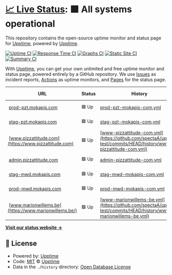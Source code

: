 # [📈 Live Status](https://upptime.github.io/upptime): <!--live status--> **🟩 All systems operational**

This repository contains the open-source uptime monitor and status page for [Upptime](https://upptime.js.org), powered by [Upptime](https://github.com/upptime/upptime).

[![Uptime CI](https://github.com/spectaA/uptime-test/workflows/Uptime%20CI/badge.svg)](https://github.com/spectaA/uptime-test/actions?query=workflow%3A%22Uptime+CI%22)
[![Response Time CI](https://github.com/spectaA/uptime-test/workflows/Response%20Time%20CI/badge.svg)](https://github.com/spectaA/uptime-test/actions?query=workflow%3A%22Response+Time+CI%22)
[![Graphs CI](https://github.com/spectaA/uptime-test/workflows/Graphs%20CI/badge.svg)](https://github.com/spectaA/uptime-test/actions?query=workflow%3A%22Graphs+CI%22)
[![Static Site CI](https://github.com/spectaA/uptime-test/workflows/Static%20Site%20CI/badge.svg)](https://github.com/spectaA/uptime-test/actions?query=workflow%3A%22Static+Site+CI%22)
[![Summary CI](https://github.com/spectaA/uptime-test/workflows/Summary%20CI/badge.svg)](https://github.com/spectaA/uptime-test/actions?query=workflow%3A%22Summary+CI%22)

With [Upptime](https://upptime.js.org), you can get your own unlimited and free uptime monitor and status page, powered entirely by a GitHub repository. We use [Issues](https://github.com/upptime/upptime/issues) as incident reports, [Actions](https://github.com/spectaA/uptime-test/actions) as uptime monitors, and [Pages](https://upptime.github.io/upptime) for the status page.

<!--start: status pages-->
<!-- This summary is generated by Upptime (https://github.com/upptime/upptime) -->
<!-- Do not edit this manually, your changes will be overwritten -->
<!-- prettier-ignore -->
| URL | Status | History | Response Time | Uptime |
| --- | ------ | ------- | ------------- | ------ |
| <img alt="" src="https://favicons.githubusercontent.com/prod-pzt.mokapis.com" height="13"> [prod-pzt.mokapis.com](https://prod-pzt.mokapis.com/api/info) | 🟩 Up | [prod-pzt-mokapis-com.yml](https://github.com/spectaA/uptime-test/commits/HEAD/history/prod-pzt-mokapis-com.yml) | <details><summary><img alt="Response time graph" src="./graphs/prod-pzt-mokapis-com/response-time-week.png" height="20"> 741ms</summary><br><a href="https://spectaA.github.io/uptime-test/history/prod-pzt-mokapis-com"><img alt="Response time 690" src="https://img.shields.io/endpoint?url=https%3A%2F%2Fraw.githubusercontent.com%2FspectaA%2Fuptime-test%2FHEAD%2Fapi%2Fprod-pzt-mokapis-com%2Fresponse-time.json"></a><br><a href="https://spectaA.github.io/uptime-test/history/prod-pzt-mokapis-com"><img alt="24-hour response time 711" src="https://img.shields.io/endpoint?url=https%3A%2F%2Fraw.githubusercontent.com%2FspectaA%2Fuptime-test%2FHEAD%2Fapi%2Fprod-pzt-mokapis-com%2Fresponse-time-day.json"></a><br><a href="https://spectaA.github.io/uptime-test/history/prod-pzt-mokapis-com"><img alt="7-day response time 741" src="https://img.shields.io/endpoint?url=https%3A%2F%2Fraw.githubusercontent.com%2FspectaA%2Fuptime-test%2FHEAD%2Fapi%2Fprod-pzt-mokapis-com%2Fresponse-time-week.json"></a><br><a href="https://spectaA.github.io/uptime-test/history/prod-pzt-mokapis-com"><img alt="30-day response time 691" src="https://img.shields.io/endpoint?url=https%3A%2F%2Fraw.githubusercontent.com%2FspectaA%2Fuptime-test%2FHEAD%2Fapi%2Fprod-pzt-mokapis-com%2Fresponse-time-month.json"></a><br><a href="https://spectaA.github.io/uptime-test/history/prod-pzt-mokapis-com"><img alt="1-year response time 690" src="https://img.shields.io/endpoint?url=https%3A%2F%2Fraw.githubusercontent.com%2FspectaA%2Fuptime-test%2FHEAD%2Fapi%2Fprod-pzt-mokapis-com%2Fresponse-time-year.json"></a></details> | <details><summary><a href="https://spectaA.github.io/uptime-test/history/prod-pzt-mokapis-com">99.82%</a></summary><a href="https://spectaA.github.io/uptime-test/history/prod-pzt-mokapis-com"><img alt="All-time uptime 99.91%" src="https://img.shields.io/endpoint?url=https%3A%2F%2Fraw.githubusercontent.com%2FspectaA%2Fuptime-test%2FHEAD%2Fapi%2Fprod-pzt-mokapis-com%2Fuptime.json"></a><br><a href="https://spectaA.github.io/uptime-test/history/prod-pzt-mokapis-com"><img alt="24-hour uptime 100.00%" src="https://img.shields.io/endpoint?url=https%3A%2F%2Fraw.githubusercontent.com%2FspectaA%2Fuptime-test%2FHEAD%2Fapi%2Fprod-pzt-mokapis-com%2Fuptime-day.json"></a><br><a href="https://spectaA.github.io/uptime-test/history/prod-pzt-mokapis-com"><img alt="7-day uptime 99.82%" src="https://img.shields.io/endpoint?url=https%3A%2F%2Fraw.githubusercontent.com%2FspectaA%2Fuptime-test%2FHEAD%2Fapi%2Fprod-pzt-mokapis-com%2Fuptime-week.json"></a><br><a href="https://spectaA.github.io/uptime-test/history/prod-pzt-mokapis-com"><img alt="30-day uptime 99.92%" src="https://img.shields.io/endpoint?url=https%3A%2F%2Fraw.githubusercontent.com%2FspectaA%2Fuptime-test%2FHEAD%2Fapi%2Fprod-pzt-mokapis-com%2Fuptime-month.json"></a><br><a href="https://spectaA.github.io/uptime-test/history/prod-pzt-mokapis-com"><img alt="1-year uptime 99.91%" src="https://img.shields.io/endpoint?url=https%3A%2F%2Fraw.githubusercontent.com%2FspectaA%2Fuptime-test%2FHEAD%2Fapi%2Fprod-pzt-mokapis-com%2Fuptime-year.json"></a></details>
| <img alt="" src="https://favicons.githubusercontent.com/stag-pzt.mokapis.com" height="13"> [stag-pzt.mokapis.com](https://stag-pzt.mokapis.com/api/info) | 🟩 Up | [stag-pzt-mokapis-com.yml](https://github.com/spectaA/uptime-test/commits/HEAD/history/stag-pzt-mokapis-com.yml) | <details><summary><img alt="Response time graph" src="./graphs/stag-pzt-mokapis-com/response-time-week.png" height="20"> 998ms</summary><br><a href="https://spectaA.github.io/uptime-test/history/stag-pzt-mokapis-com"><img alt="Response time 730" src="https://img.shields.io/endpoint?url=https%3A%2F%2Fraw.githubusercontent.com%2FspectaA%2Fuptime-test%2FHEAD%2Fapi%2Fstag-pzt-mokapis-com%2Fresponse-time.json"></a><br><a href="https://spectaA.github.io/uptime-test/history/stag-pzt-mokapis-com"><img alt="24-hour response time 485" src="https://img.shields.io/endpoint?url=https%3A%2F%2Fraw.githubusercontent.com%2FspectaA%2Fuptime-test%2FHEAD%2Fapi%2Fstag-pzt-mokapis-com%2Fresponse-time-day.json"></a><br><a href="https://spectaA.github.io/uptime-test/history/stag-pzt-mokapis-com"><img alt="7-day response time 998" src="https://img.shields.io/endpoint?url=https%3A%2F%2Fraw.githubusercontent.com%2FspectaA%2Fuptime-test%2FHEAD%2Fapi%2Fstag-pzt-mokapis-com%2Fresponse-time-week.json"></a><br><a href="https://spectaA.github.io/uptime-test/history/stag-pzt-mokapis-com"><img alt="30-day response time 639" src="https://img.shields.io/endpoint?url=https%3A%2F%2Fraw.githubusercontent.com%2FspectaA%2Fuptime-test%2FHEAD%2Fapi%2Fstag-pzt-mokapis-com%2Fresponse-time-month.json"></a><br><a href="https://spectaA.github.io/uptime-test/history/stag-pzt-mokapis-com"><img alt="1-year response time 730" src="https://img.shields.io/endpoint?url=https%3A%2F%2Fraw.githubusercontent.com%2FspectaA%2Fuptime-test%2FHEAD%2Fapi%2Fstag-pzt-mokapis-com%2Fresponse-time-year.json"></a></details> | <details><summary><a href="https://spectaA.github.io/uptime-test/history/stag-pzt-mokapis-com">99.82%</a></summary><a href="https://spectaA.github.io/uptime-test/history/stag-pzt-mokapis-com"><img alt="All-time uptime 99.91%" src="https://img.shields.io/endpoint?url=https%3A%2F%2Fraw.githubusercontent.com%2FspectaA%2Fuptime-test%2FHEAD%2Fapi%2Fstag-pzt-mokapis-com%2Fuptime.json"></a><br><a href="https://spectaA.github.io/uptime-test/history/stag-pzt-mokapis-com"><img alt="24-hour uptime 100.00%" src="https://img.shields.io/endpoint?url=https%3A%2F%2Fraw.githubusercontent.com%2FspectaA%2Fuptime-test%2FHEAD%2Fapi%2Fstag-pzt-mokapis-com%2Fuptime-day.json"></a><br><a href="https://spectaA.github.io/uptime-test/history/stag-pzt-mokapis-com"><img alt="7-day uptime 99.82%" src="https://img.shields.io/endpoint?url=https%3A%2F%2Fraw.githubusercontent.com%2FspectaA%2Fuptime-test%2FHEAD%2Fapi%2Fstag-pzt-mokapis-com%2Fuptime-week.json"></a><br><a href="https://spectaA.github.io/uptime-test/history/stag-pzt-mokapis-com"><img alt="30-day uptime 99.92%" src="https://img.shields.io/endpoint?url=https%3A%2F%2Fraw.githubusercontent.com%2FspectaA%2Fuptime-test%2FHEAD%2Fapi%2Fstag-pzt-mokapis-com%2Fuptime-month.json"></a><br><a href="https://spectaA.github.io/uptime-test/history/stag-pzt-mokapis-com"><img alt="1-year uptime 99.91%" src="https://img.shields.io/endpoint?url=https%3A%2F%2Fraw.githubusercontent.com%2FspectaA%2Fuptime-test%2FHEAD%2Fapi%2Fstag-pzt-mokapis-com%2Fuptime-year.json"></a></details>
| <img alt="" src="https://favicons.githubusercontent.com/www.pizzattitude.com" height="13"> [www.pizzattitude.com](https://www.pizzattitude.com) | 🟩 Up | [www-pizzattitude-com.yml](https://github.com/spectaA/uptime-test/commits/HEAD/history/www-pizzattitude-com.yml) | <details><summary><img alt="Response time graph" src="./graphs/www-pizzattitude-com/response-time-week.png" height="20"> 376ms</summary><br><a href="https://spectaA.github.io/uptime-test/history/www-pizzattitude-com"><img alt="Response time 353" src="https://img.shields.io/endpoint?url=https%3A%2F%2Fraw.githubusercontent.com%2FspectaA%2Fuptime-test%2FHEAD%2Fapi%2Fwww-pizzattitude-com%2Fresponse-time.json"></a><br><a href="https://spectaA.github.io/uptime-test/history/www-pizzattitude-com"><img alt="24-hour response time 235" src="https://img.shields.io/endpoint?url=https%3A%2F%2Fraw.githubusercontent.com%2FspectaA%2Fuptime-test%2FHEAD%2Fapi%2Fwww-pizzattitude-com%2Fresponse-time-day.json"></a><br><a href="https://spectaA.github.io/uptime-test/history/www-pizzattitude-com"><img alt="7-day response time 376" src="https://img.shields.io/endpoint?url=https%3A%2F%2Fraw.githubusercontent.com%2FspectaA%2Fuptime-test%2FHEAD%2Fapi%2Fwww-pizzattitude-com%2Fresponse-time-week.json"></a><br><a href="https://spectaA.github.io/uptime-test/history/www-pizzattitude-com"><img alt="30-day response time 290" src="https://img.shields.io/endpoint?url=https%3A%2F%2Fraw.githubusercontent.com%2FspectaA%2Fuptime-test%2FHEAD%2Fapi%2Fwww-pizzattitude-com%2Fresponse-time-month.json"></a><br><a href="https://spectaA.github.io/uptime-test/history/www-pizzattitude-com"><img alt="1-year response time 353" src="https://img.shields.io/endpoint?url=https%3A%2F%2Fraw.githubusercontent.com%2FspectaA%2Fuptime-test%2FHEAD%2Fapi%2Fwww-pizzattitude-com%2Fresponse-time-year.json"></a></details> | <details><summary><a href="https://spectaA.github.io/uptime-test/history/www-pizzattitude-com">99.87%</a></summary><a href="https://spectaA.github.io/uptime-test/history/www-pizzattitude-com"><img alt="All-time uptime 99.86%" src="https://img.shields.io/endpoint?url=https%3A%2F%2Fraw.githubusercontent.com%2FspectaA%2Fuptime-test%2FHEAD%2Fapi%2Fwww-pizzattitude-com%2Fuptime.json"></a><br><a href="https://spectaA.github.io/uptime-test/history/www-pizzattitude-com"><img alt="24-hour uptime 99.08%" src="https://img.shields.io/endpoint?url=https%3A%2F%2Fraw.githubusercontent.com%2FspectaA%2Fuptime-test%2FHEAD%2Fapi%2Fwww-pizzattitude-com%2Fuptime-day.json"></a><br><a href="https://spectaA.github.io/uptime-test/history/www-pizzattitude-com"><img alt="7-day uptime 99.87%" src="https://img.shields.io/endpoint?url=https%3A%2F%2Fraw.githubusercontent.com%2FspectaA%2Fuptime-test%2FHEAD%2Fapi%2Fwww-pizzattitude-com%2Fuptime-week.json"></a><br><a href="https://spectaA.github.io/uptime-test/history/www-pizzattitude-com"><img alt="30-day uptime 99.89%" src="https://img.shields.io/endpoint?url=https%3A%2F%2Fraw.githubusercontent.com%2FspectaA%2Fuptime-test%2FHEAD%2Fapi%2Fwww-pizzattitude-com%2Fuptime-month.json"></a><br><a href="https://spectaA.github.io/uptime-test/history/www-pizzattitude-com"><img alt="1-year uptime 99.86%" src="https://img.shields.io/endpoint?url=https%3A%2F%2Fraw.githubusercontent.com%2FspectaA%2Fuptime-test%2FHEAD%2Fapi%2Fwww-pizzattitude-com%2Fuptime-year.json"></a></details>
| <img alt="" src="https://favicons.githubusercontent.com/admin.pizzattitude.com" height="13"> [admin.pizzattitude.com](https://admin.pizzattitude.com) | 🟩 Up | [admin-pizzattitude-com.yml](https://github.com/spectaA/uptime-test/commits/HEAD/history/admin-pizzattitude-com.yml) | <details><summary><img alt="Response time graph" src="./graphs/admin-pizzattitude-com/response-time-week.png" height="20"> 173ms</summary><br><a href="https://spectaA.github.io/uptime-test/history/admin-pizzattitude-com"><img alt="Response time 254" src="https://img.shields.io/endpoint?url=https%3A%2F%2Fraw.githubusercontent.com%2FspectaA%2Fuptime-test%2FHEAD%2Fapi%2Fadmin-pizzattitude-com%2Fresponse-time.json"></a><br><a href="https://spectaA.github.io/uptime-test/history/admin-pizzattitude-com"><img alt="24-hour response time 160" src="https://img.shields.io/endpoint?url=https%3A%2F%2Fraw.githubusercontent.com%2FspectaA%2Fuptime-test%2FHEAD%2Fapi%2Fadmin-pizzattitude-com%2Fresponse-time-day.json"></a><br><a href="https://spectaA.github.io/uptime-test/history/admin-pizzattitude-com"><img alt="7-day response time 173" src="https://img.shields.io/endpoint?url=https%3A%2F%2Fraw.githubusercontent.com%2FspectaA%2Fuptime-test%2FHEAD%2Fapi%2Fadmin-pizzattitude-com%2Fresponse-time-week.json"></a><br><a href="https://spectaA.github.io/uptime-test/history/admin-pizzattitude-com"><img alt="30-day response time 261" src="https://img.shields.io/endpoint?url=https%3A%2F%2Fraw.githubusercontent.com%2FspectaA%2Fuptime-test%2FHEAD%2Fapi%2Fadmin-pizzattitude-com%2Fresponse-time-month.json"></a><br><a href="https://spectaA.github.io/uptime-test/history/admin-pizzattitude-com"><img alt="1-year response time 254" src="https://img.shields.io/endpoint?url=https%3A%2F%2Fraw.githubusercontent.com%2FspectaA%2Fuptime-test%2FHEAD%2Fapi%2Fadmin-pizzattitude-com%2Fresponse-time-year.json"></a></details> | <details><summary><a href="https://spectaA.github.io/uptime-test/history/admin-pizzattitude-com">99.87%</a></summary><a href="https://spectaA.github.io/uptime-test/history/admin-pizzattitude-com"><img alt="All-time uptime 99.83%" src="https://img.shields.io/endpoint?url=https%3A%2F%2Fraw.githubusercontent.com%2FspectaA%2Fuptime-test%2FHEAD%2Fapi%2Fadmin-pizzattitude-com%2Fuptime.json"></a><br><a href="https://spectaA.github.io/uptime-test/history/admin-pizzattitude-com"><img alt="24-hour uptime 99.09%" src="https://img.shields.io/endpoint?url=https%3A%2F%2Fraw.githubusercontent.com%2FspectaA%2Fuptime-test%2FHEAD%2Fapi%2Fadmin-pizzattitude-com%2Fuptime-day.json"></a><br><a href="https://spectaA.github.io/uptime-test/history/admin-pizzattitude-com"><img alt="7-day uptime 99.87%" src="https://img.shields.io/endpoint?url=https%3A%2F%2Fraw.githubusercontent.com%2FspectaA%2Fuptime-test%2FHEAD%2Fapi%2Fadmin-pizzattitude-com%2Fuptime-week.json"></a><br><a href="https://spectaA.github.io/uptime-test/history/admin-pizzattitude-com"><img alt="30-day uptime 99.86%" src="https://img.shields.io/endpoint?url=https%3A%2F%2Fraw.githubusercontent.com%2FspectaA%2Fuptime-test%2FHEAD%2Fapi%2Fadmin-pizzattitude-com%2Fuptime-month.json"></a><br><a href="https://spectaA.github.io/uptime-test/history/admin-pizzattitude-com"><img alt="1-year uptime 99.83%" src="https://img.shields.io/endpoint?url=https%3A%2F%2Fraw.githubusercontent.com%2FspectaA%2Fuptime-test%2FHEAD%2Fapi%2Fadmin-pizzattitude-com%2Fuptime-year.json"></a></details>
| <img alt="" src="https://favicons.githubusercontent.com/stag-mwd.mokapis.com" height="13"> [stag-mwd.mokapis.com](https://stag-mwd.mokapis.com/api/info) | 🟩 Up | [stag-mwd-mokapis-com.yml](https://github.com/spectaA/uptime-test/commits/HEAD/history/stag-mwd-mokapis-com.yml) | <details><summary><img alt="Response time graph" src="./graphs/stag-mwd-mokapis-com/response-time-week.png" height="20"> 555ms</summary><br><a href="https://spectaA.github.io/uptime-test/history/stag-mwd-mokapis-com"><img alt="Response time 571" src="https://img.shields.io/endpoint?url=https%3A%2F%2Fraw.githubusercontent.com%2FspectaA%2Fuptime-test%2FHEAD%2Fapi%2Fstag-mwd-mokapis-com%2Fresponse-time.json"></a><br><a href="https://spectaA.github.io/uptime-test/history/stag-mwd-mokapis-com"><img alt="24-hour response time 574" src="https://img.shields.io/endpoint?url=https%3A%2F%2Fraw.githubusercontent.com%2FspectaA%2Fuptime-test%2FHEAD%2Fapi%2Fstag-mwd-mokapis-com%2Fresponse-time-day.json"></a><br><a href="https://spectaA.github.io/uptime-test/history/stag-mwd-mokapis-com"><img alt="7-day response time 555" src="https://img.shields.io/endpoint?url=https%3A%2F%2Fraw.githubusercontent.com%2FspectaA%2Fuptime-test%2FHEAD%2Fapi%2Fstag-mwd-mokapis-com%2Fresponse-time-week.json"></a><br><a href="https://spectaA.github.io/uptime-test/history/stag-mwd-mokapis-com"><img alt="30-day response time 585" src="https://img.shields.io/endpoint?url=https%3A%2F%2Fraw.githubusercontent.com%2FspectaA%2Fuptime-test%2FHEAD%2Fapi%2Fstag-mwd-mokapis-com%2Fresponse-time-month.json"></a><br><a href="https://spectaA.github.io/uptime-test/history/stag-mwd-mokapis-com"><img alt="1-year response time 571" src="https://img.shields.io/endpoint?url=https%3A%2F%2Fraw.githubusercontent.com%2FspectaA%2Fuptime-test%2FHEAD%2Fapi%2Fstag-mwd-mokapis-com%2Fresponse-time-year.json"></a></details> | <details><summary><a href="https://spectaA.github.io/uptime-test/history/stag-mwd-mokapis-com">99.82%</a></summary><a href="https://spectaA.github.io/uptime-test/history/stag-mwd-mokapis-com"><img alt="All-time uptime 99.91%" src="https://img.shields.io/endpoint?url=https%3A%2F%2Fraw.githubusercontent.com%2FspectaA%2Fuptime-test%2FHEAD%2Fapi%2Fstag-mwd-mokapis-com%2Fuptime.json"></a><br><a href="https://spectaA.github.io/uptime-test/history/stag-mwd-mokapis-com"><img alt="24-hour uptime 100.00%" src="https://img.shields.io/endpoint?url=https%3A%2F%2Fraw.githubusercontent.com%2FspectaA%2Fuptime-test%2FHEAD%2Fapi%2Fstag-mwd-mokapis-com%2Fuptime-day.json"></a><br><a href="https://spectaA.github.io/uptime-test/history/stag-mwd-mokapis-com"><img alt="7-day uptime 99.82%" src="https://img.shields.io/endpoint?url=https%3A%2F%2Fraw.githubusercontent.com%2FspectaA%2Fuptime-test%2FHEAD%2Fapi%2Fstag-mwd-mokapis-com%2Fuptime-week.json"></a><br><a href="https://spectaA.github.io/uptime-test/history/stag-mwd-mokapis-com"><img alt="30-day uptime 99.92%" src="https://img.shields.io/endpoint?url=https%3A%2F%2Fraw.githubusercontent.com%2FspectaA%2Fuptime-test%2FHEAD%2Fapi%2Fstag-mwd-mokapis-com%2Fuptime-month.json"></a><br><a href="https://spectaA.github.io/uptime-test/history/stag-mwd-mokapis-com"><img alt="1-year uptime 99.91%" src="https://img.shields.io/endpoint?url=https%3A%2F%2Fraw.githubusercontent.com%2FspectaA%2Fuptime-test%2FHEAD%2Fapi%2Fstag-mwd-mokapis-com%2Fuptime-year.json"></a></details>
| <img alt="" src="https://favicons.githubusercontent.com/prod-mwd.mokapis.com" height="13"> [prod-mwd.mokapis.com](https://prod-mwd.mokapis.com/api/info) | 🟩 Up | [prod-mwd-mokapis-com.yml](https://github.com/spectaA/uptime-test/commits/HEAD/history/prod-mwd-mokapis-com.yml) | <details><summary><img alt="Response time graph" src="./graphs/prod-mwd-mokapis-com/response-time-week.png" height="20"> 621ms</summary><br><a href="https://spectaA.github.io/uptime-test/history/prod-mwd-mokapis-com"><img alt="Response time 539" src="https://img.shields.io/endpoint?url=https%3A%2F%2Fraw.githubusercontent.com%2FspectaA%2Fuptime-test%2FHEAD%2Fapi%2Fprod-mwd-mokapis-com%2Fresponse-time.json"></a><br><a href="https://spectaA.github.io/uptime-test/history/prod-mwd-mokapis-com"><img alt="24-hour response time 620" src="https://img.shields.io/endpoint?url=https%3A%2F%2Fraw.githubusercontent.com%2FspectaA%2Fuptime-test%2FHEAD%2Fapi%2Fprod-mwd-mokapis-com%2Fresponse-time-day.json"></a><br><a href="https://spectaA.github.io/uptime-test/history/prod-mwd-mokapis-com"><img alt="7-day response time 621" src="https://img.shields.io/endpoint?url=https%3A%2F%2Fraw.githubusercontent.com%2FspectaA%2Fuptime-test%2FHEAD%2Fapi%2Fprod-mwd-mokapis-com%2Fresponse-time-week.json"></a><br><a href="https://spectaA.github.io/uptime-test/history/prod-mwd-mokapis-com"><img alt="30-day response time 530" src="https://img.shields.io/endpoint?url=https%3A%2F%2Fraw.githubusercontent.com%2FspectaA%2Fuptime-test%2FHEAD%2Fapi%2Fprod-mwd-mokapis-com%2Fresponse-time-month.json"></a><br><a href="https://spectaA.github.io/uptime-test/history/prod-mwd-mokapis-com"><img alt="1-year response time 539" src="https://img.shields.io/endpoint?url=https%3A%2F%2Fraw.githubusercontent.com%2FspectaA%2Fuptime-test%2FHEAD%2Fapi%2Fprod-mwd-mokapis-com%2Fresponse-time-year.json"></a></details> | <details><summary><a href="https://spectaA.github.io/uptime-test/history/prod-mwd-mokapis-com">99.82%</a></summary><a href="https://spectaA.github.io/uptime-test/history/prod-mwd-mokapis-com"><img alt="All-time uptime 99.91%" src="https://img.shields.io/endpoint?url=https%3A%2F%2Fraw.githubusercontent.com%2FspectaA%2Fuptime-test%2FHEAD%2Fapi%2Fprod-mwd-mokapis-com%2Fuptime.json"></a><br><a href="https://spectaA.github.io/uptime-test/history/prod-mwd-mokapis-com"><img alt="24-hour uptime 100.00%" src="https://img.shields.io/endpoint?url=https%3A%2F%2Fraw.githubusercontent.com%2FspectaA%2Fuptime-test%2FHEAD%2Fapi%2Fprod-mwd-mokapis-com%2Fuptime-day.json"></a><br><a href="https://spectaA.github.io/uptime-test/history/prod-mwd-mokapis-com"><img alt="7-day uptime 99.82%" src="https://img.shields.io/endpoint?url=https%3A%2F%2Fraw.githubusercontent.com%2FspectaA%2Fuptime-test%2FHEAD%2Fapi%2Fprod-mwd-mokapis-com%2Fuptime-week.json"></a><br><a href="https://spectaA.github.io/uptime-test/history/prod-mwd-mokapis-com"><img alt="30-day uptime 99.92%" src="https://img.shields.io/endpoint?url=https%3A%2F%2Fraw.githubusercontent.com%2FspectaA%2Fuptime-test%2FHEAD%2Fapi%2Fprod-mwd-mokapis-com%2Fuptime-month.json"></a><br><a href="https://spectaA.github.io/uptime-test/history/prod-mwd-mokapis-com"><img alt="1-year uptime 99.91%" src="https://img.shields.io/endpoint?url=https%3A%2F%2Fraw.githubusercontent.com%2FspectaA%2Fuptime-test%2FHEAD%2Fapi%2Fprod-mwd-mokapis-com%2Fuptime-year.json"></a></details>
| <img alt="" src="https://favicons.githubusercontent.com/www.marionwillems.be" height="13"> [www.marionwillems.be](https://www.marionwillems.be/) | 🟩 Up | [www-marionwillems-be.yml](https://github.com/spectaA/uptime-test/commits/HEAD/history/www-marionwillems-be.yml) | <details><summary><img alt="Response time graph" src="./graphs/www-marionwillems-be/response-time-week.png" height="20"> 392ms</summary><br><a href="https://spectaA.github.io/uptime-test/history/www-marionwillems-be"><img alt="Response time 523" src="https://img.shields.io/endpoint?url=https%3A%2F%2Fraw.githubusercontent.com%2FspectaA%2Fuptime-test%2FHEAD%2Fapi%2Fwww-marionwillems-be%2Fresponse-time.json"></a><br><a href="https://spectaA.github.io/uptime-test/history/www-marionwillems-be"><img alt="24-hour response time 323" src="https://img.shields.io/endpoint?url=https%3A%2F%2Fraw.githubusercontent.com%2FspectaA%2Fuptime-test%2FHEAD%2Fapi%2Fwww-marionwillems-be%2Fresponse-time-day.json"></a><br><a href="https://spectaA.github.io/uptime-test/history/www-marionwillems-be"><img alt="7-day response time 392" src="https://img.shields.io/endpoint?url=https%3A%2F%2Fraw.githubusercontent.com%2FspectaA%2Fuptime-test%2FHEAD%2Fapi%2Fwww-marionwillems-be%2Fresponse-time-week.json"></a><br><a href="https://spectaA.github.io/uptime-test/history/www-marionwillems-be"><img alt="30-day response time 541" src="https://img.shields.io/endpoint?url=https%3A%2F%2Fraw.githubusercontent.com%2FspectaA%2Fuptime-test%2FHEAD%2Fapi%2Fwww-marionwillems-be%2Fresponse-time-month.json"></a><br><a href="https://spectaA.github.io/uptime-test/history/www-marionwillems-be"><img alt="1-year response time 523" src="https://img.shields.io/endpoint?url=https%3A%2F%2Fraw.githubusercontent.com%2FspectaA%2Fuptime-test%2FHEAD%2Fapi%2Fwww-marionwillems-be%2Fresponse-time-year.json"></a></details> | <details><summary><a href="https://spectaA.github.io/uptime-test/history/www-marionwillems-be">99.87%</a></summary><a href="https://spectaA.github.io/uptime-test/history/www-marionwillems-be"><img alt="All-time uptime 99.98%" src="https://img.shields.io/endpoint?url=https%3A%2F%2Fraw.githubusercontent.com%2FspectaA%2Fuptime-test%2FHEAD%2Fapi%2Fwww-marionwillems-be%2Fuptime.json"></a><br><a href="https://spectaA.github.io/uptime-test/history/www-marionwillems-be"><img alt="24-hour uptime 99.11%" src="https://img.shields.io/endpoint?url=https%3A%2F%2Fraw.githubusercontent.com%2FspectaA%2Fuptime-test%2FHEAD%2Fapi%2Fwww-marionwillems-be%2Fuptime-day.json"></a><br><a href="https://spectaA.github.io/uptime-test/history/www-marionwillems-be"><img alt="7-day uptime 99.87%" src="https://img.shields.io/endpoint?url=https%3A%2F%2Fraw.githubusercontent.com%2FspectaA%2Fuptime-test%2FHEAD%2Fapi%2Fwww-marionwillems-be%2Fuptime-week.json"></a><br><a href="https://spectaA.github.io/uptime-test/history/www-marionwillems-be"><img alt="30-day uptime 99.97%" src="https://img.shields.io/endpoint?url=https%3A%2F%2Fraw.githubusercontent.com%2FspectaA%2Fuptime-test%2FHEAD%2Fapi%2Fwww-marionwillems-be%2Fuptime-month.json"></a><br><a href="https://spectaA.github.io/uptime-test/history/www-marionwillems-be"><img alt="1-year uptime 99.98%" src="https://img.shields.io/endpoint?url=https%3A%2F%2Fraw.githubusercontent.com%2FspectaA%2Fuptime-test%2FHEAD%2Fapi%2Fwww-marionwillems-be%2Fuptime-year.json"></a></details>

<!--end: status pages-->

[**Visit our status website →**](https://upptime.github.io/upptime)

## 📄 License

- Powered by: [Upptime](https://github.com/upptime/upptime)
- Code: [MIT](./LICENSE) © [Upptime](https://upptime.js.org)
- Data in the `./history` directory: [Open Database License](https://opendatacommons.org/licenses/odbl/1-0/)
